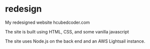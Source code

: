 # redesign
My redesigned website hcubedcoder.com

The site is built using HTML, CSS, and some vanilla javascript

The site uses Node.js on the back end and an AWS Lightsail instance.
